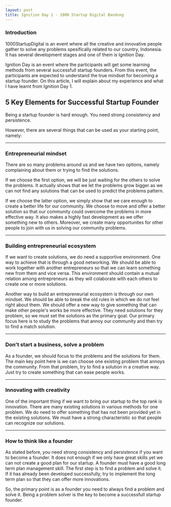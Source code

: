 ```yaml
---
layout: post
title: Ignition Day 1 - 1000 Startup Digital Bandung
---
```


### Introduction

1000StartupDigital is an event where all the creative and innovative people gather to solve any problems spesifically related to our country, Indonesia. It has several development stages and one of them is Ignition Day.<br />

Ignition Day is an event where the participants will get some learning methods from several successfull startup founders. From this event, the participants are expected to understand the true mindset for becoming a startup founder. On this article, I will explain about my experience and what I have learnt from Ignition Day 1. 
 

## 5 Key Elements for Successful Startup Founder

Being a startup founder is hard enough. You need strong consistency and persistence.<br />

However, there are several things that can be used as your starting point, namely:

-----

### Entrepreneurial mindset

There are so many problems around us and we have two options, namely complaining about them or trying to find the solutions.<br />

If we choose the first option, we will be just waiting for the others to solve the problems. It actually shows that we let the problems grow bigger as we can not find any solutions that can be used to predict the problems pattern.<br />

If we choose the latter option, we simply show that we care enough to create a better life for our community. We choose to move and offer a better solution so that our community could overcome the problems in more effective way. It also makes a highly fast development as we offer something new to others. Moreover, we create many opportunites for other people to join with us in solving our community problems.

-----

### Building entrepreneurial ecosystem

If we want to create solutions, we do need a supportive environment. One way to achieve that is through a good networking. We should be able to work together with another entrepreneurs so that we can learn something new from them and vice versa. This environment should contain a mutual relation among entrepreneurs as they will colaborate with each others to create one or more solutions.<br />

Another way to build an entrepreneurial ecosystem is through our own mindset. We should be able to break the old rules in which we do not feel right about them. We should offer a new way to give something that can make other people's works be more effective. They need solutions for they problem, so we must set the solutions as the primary goal. Our primary focus here is to study the problems that annoy our community and then try to find a match solution.<br />
   
-----

### Don't start a business, solve a problem

As a founder, we should focus to the problems and the solutions for them. The main key point here is we can choose one existing problem that annoys the community. From that problem, try to find a solution in a creative way. Just try to create something that can ease people works.

----- 

### Innovating with creativity

One of the important thing if we want to bring our startup to the top rank is innovation. There are many existing solutions in various methods for one problem. We do need to offer something that has not been provided yet in the existing solutions. We must have a strong characteristic so that people can recognize our solutions.

-----

### How to think like a founder

As stated before, you need strong consistency and persistence if you want to become a founder. It does not enough if we only have great skills yet we can not create a good plan for our startup. A founder must have a good long term plan management skill. The first step is to find a problem and solve it. If it has already been developed successfully, try to implement the long term plan so that they can offer more innovations.<br />

So, the primary point is as a founder you need to always find a problem and solve it. Being a problem solver is the key to become a successfull startup founder. 
